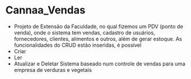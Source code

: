 # Cannaa_Vendas
- Projeto de Extensão da Faculdade, no qual fizemos um PDV (ponto de venda), onde o sistema tem vendas, cadastro de usuários, fornecedores, clientes, alimentos e outros, além de gerar estoque. As funcionalidades do CRUD estão inseridas, é possível
- Criar
- Ler
- Atualizar e Deletar
 Sistema baseado num controle de vendas para uma empresa de verduras e vegetais
